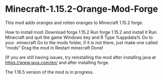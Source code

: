 # Minecraft-1.15.2-Orange-Mod-Forge
This mod adds oranges and rotten oranges to Minecraft 1.15.2 forge.




How to install mod:
Download forge 1.15.2
Run forge 1.15.2 and install it
Run Minecraft and quit the game
Windows key and R
Type %appdata% 
Go to your .minecraft
Go to the mods folder, if it is not there, just make one called "mods"
Drag the mod in
Restart minecraft
Done!


(If you are still having issues, try reinstalling the mod after installing java at https://www.java.com/en/ and after installing forge. 


The 1.16.5 version of the mod is in progress.
